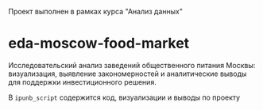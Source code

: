 Проект выполнен в рамках курса "Анализ данных"

# eda-moscow-food-market
Исследовательский анализ заведений общественного питания Москвы: визуализация, выявление закономерностей и аналитические выводы для поддержки инвестиционного решения.

В `ipunb_script` содержится код, визуализации и выводы по проекту
